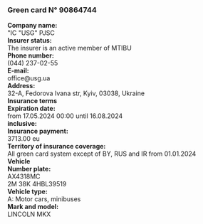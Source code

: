 
<html>

<body>

<p>

<h3> <strong> Green card N° 90864744
</strong>
 </h3>
<p> <strong> 
Company name:</strong> <br>
"IC "USG" PJSC
<br>
 <strong> 
Insurer status:</strong> <br>
The insurer is an active member of
MTIBU <br>
<strong>Phone number:
</strong><br> 
 (044) 237-02-55<br>
<strong>E-mail:
</strong> <br>
office@usg.ua <br>
<strong>Address:
</strong> <br>
32-A, Fedorova Ivana str, Kyiv, 03038, Ukraine <br>
<strong> Insurance terms<br>
Expiration date: </strong><br>
from 17.05.2024 00:00 until 16.08.2024
 <br>
<strong>inclusive:
</strong> <br>
<strong>Insurance payment:<br>
</strong>
3713.00 eu <br>
<strong>Territory of insurance coverage:
</strong> <br>
All green card system except of BY, RUS and IR from 01.01.2024
 <br>
 <strong>Vehicle 
</strong> <br>
<strong>Number plate:
</strong> <br>
AX4318MC <br>
2M 38K 4HBL39519
 <br>
<strong>Vehicle type:
</strong>
 <br>
A: Motor cars, minibuses <br>
<strong>Mark and model:
</strong> <br>
 LINCOLN MKX <br>

</p>


